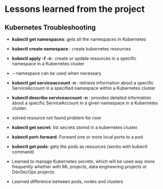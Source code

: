 # Lessons learned from the project

## Kubernetes Troubleshooting

- **kubectl get namespaces**: gets all the namespaces in Kubernetes
- **kubectl create namespace <name>**: create kubernetes resources
- **kubectl apply -f <file-name> -n <namespace>**: create or update resources in a 
specific namespace in a Kubernetes cluster
- --namespace can be used when necessary
- **kubectl get serviceaccount <name> -n <namespace>**: retrieve information about a 
specific ServiceAccount in a specified namespace within a Kubernetes cluster 
- **kubectl describe serviceaccount <name> -n <namespace>**: provides detailed information about a 
specific ServiceAccount in a given namespace in a Kubernetes cluster.
- solved resource not found problem for now
- **kubectl get secret**: list secrets stored in a kubernetes cluster.
- **kubectl port-forward**: Forward one or more local ports to a pod
- **kubectl get pods**: gets the pods as resources (works with kubectl command)

- Learned to manage Kubernetes secrets, which will be used way more frequently whether with ML
projects, data engineering projects or DevSecOps projects
- Learned difference between pods, nodes and clusters